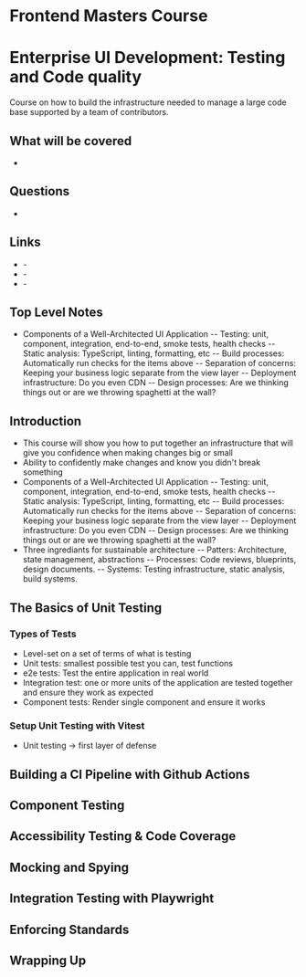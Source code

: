 # Frontend Masters Course
# Enterprise UI Development: Testing and Code quality

Course on how to build the infrastructure needed to manage a large code base supported by a team of contributors.


## What will be covered
- 

## Questions
- 

## Links
- []() - 
- []() -
- []() -

## Top Level Notes
- Components of a Well-Architected UI Application
-- Testing: unit, component, integration, end-to-end, smoke tests, health checks
-- Static analysis: TypeScript, linting, formatting, etc
-- Build processes: Automatically run checks for the items above
-- Separation of concerns: Keeping your business logic separate from the view layer
-- Deployment infrastructure: Do you even CDN
-- Design processes: Are we thinking things out or are we throwing spaghetti at the wall?

## Introduction
- This course will show you how to put together an infrastructure that will give you confidence when making changes big or small
- Ability to confidently make changes and know you didn't break something
- Components of a Well-Architected UI Application
-- Testing: unit, component, integration, end-to-end, smoke tests, health checks
-- Static analysis: TypeScript, linting, formatting, etc
-- Build processes: Automatically run checks for the items above
-- Separation of concerns: Keeping your business logic separate from the view layer
-- Deployment infrastructure: Do you even CDN
-- Design processes: Are we thinking things out or are we throwing spaghetti at the wall?
- Three ingrediants for sustainable architecture
-- Patters: Architecture, state management, abstractions
-- Processes: Code reviews, blueprints, design documents.
-- Systems: Testing infrastructure, static analysis, build systems.

## The Basics of Unit Testing
### Types of Tests
- Level-set on a set of terms of what is testing
- Unit tests: smallest possible test you can, test functions
- e2e tests: Test the entire application in real world
- Integration test: one or more units of the application are tested together and ensure they work as expected
- Component tests: Render single component and ensure it works
### Setup Unit Testing with Vitest
- Unit testing -> first layer of defense
## Building a CI Pipeline with Github Actions
## Component Testing
## Accessibility Testing & Code Coverage
## Mocking and Spying
## Integration Testing with Playwright
## Enforcing Standards
## Wrapping Up

